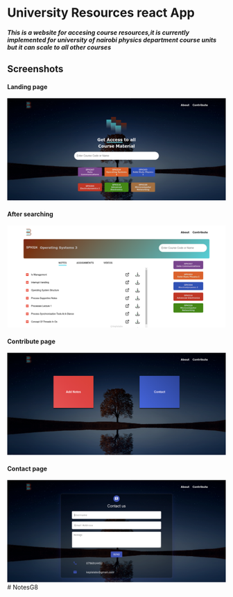 # University Resources react App
##### This is a website for accesing course resources,it is currently implemented for university of nairobi physics department course units but it can scale to all other courses
## Screenshots

#### Landing page
![alt landing page](src/screenshots/landing.png "landing page")
#### After searching
![alt After Search](src/screenshots/after-search.png " after-searching")
#### Contribute page
![alt contribute page](src/screenshots/contribute.png "contribute")
#### Contact page
![alt upload page](src/screenshots/contact.png " upload page")
#   N o t e s G 8 
 
 